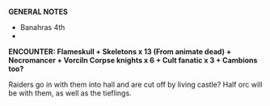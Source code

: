 **GENERAL NOTES**
- Banahras 4th
- 

**ENCOUNTER: Flameskull + Skeletons x 13 (From animate dead) + Necromancer + Vorciln Corpse knights x 6 + Cult fanatic x 3 + Cambions too?**

Raiders go in with them into hall and are cut off by living castle? Half orc will be with them, as well as the tieflings.